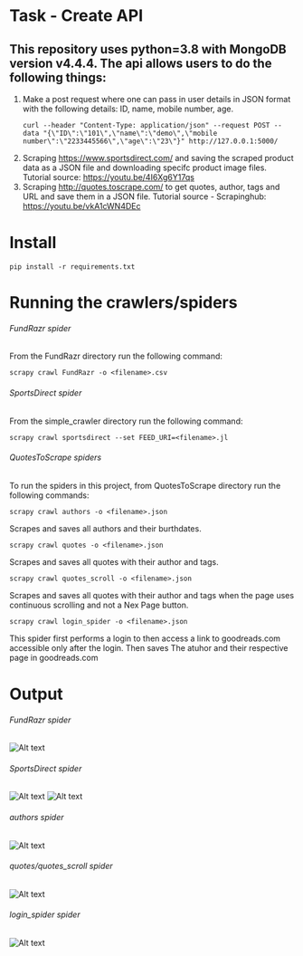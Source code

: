 # Task - Create API


## This repository uses python=3.8 with MongoDB version v4.4.4. The api allows users to do the following things:
  1. Make a post request where one can pass in user details in JSON format with the following details:
     ID, name, mobile number, age.
     ```
     curl --header "Content-Type: application/json" --request POST --data "{\"ID\":\"101\",\"name\":\"demo\",\"mobile number\":\"2233445566\",\"age\":\"23\"}" http://127.0.0.1:5000/
     ```
  2. Scraping https://www.sportsdirect.com/ and saving the scraped product data as a JSON file and downloading 
     specifc product image files. Tutorial source: https://youtu.be/4I6Xg6Y17qs
  3. Scraping http://quotes.toscrape.com/ to get quotes, author, tags and URL and save them in a JSON file. Tutorial source - 
     Scrapinghub: https://youtu.be/vkA1cWN4DEc

# Install
```
pip install -r requirements.txt
```

# Running the crawlers/spiders

###### FundRazr spider 
From the FundRazr directory run the following command:
```
scrapy crawl FundRazr -o <filename>.csv
```

###### SportsDirect spider 
From the simple_crawler directory run the following command:
```
scrapy crawl sportsdirect --set FEED_URI=<filename>.jl
```

###### QuotesToScrape spiders 
To run the spiders in this project, from QuotesToScrape directory run the following commands: 
```
scrapy crawl authors -o <filename>.json
```
Scrapes and saves all authors and their burthdates.


```
scrapy crawl quotes -o <filename>.json
```
Scrapes and saves all quotes with their author and tags.


```
scrapy crawl quotes_scroll -o <filename>.json
```
Scrapes and saves all quotes with their author and tags when the page uses continuous scrolling and not a Nex Page  button.


```
scrapy crawl login_spider -o <filename>.json
```
This spider first performs a login to then access a link to goodreads.com accessible only after the login. Then saves 
The atuhor and their respective page in goodreads.com

# Output

###### FundRazr spider 
![Alt text](screens/fundrazr_screen.png?raw=true "FundRazr csv")

###### SportsDirect spider 
![Alt text](screens/sportsdirect_screen.png?raw=true "SportsDirect JSON")
![Alt text](screens/sportsdirect_screen2.png?raw=true "SportsDirect Downloads")

###### authors spider 
![Alt text](screens/authors.png?raw=true "authors json")

###### quotes/quotes_scroll spider
![Alt text](screens/quotes.png?raw=true "quotes json")

###### login_spider spider
![Alt text](screens/author_goodreadurl.png?raw=true "logn_author_goodreads_url json")
